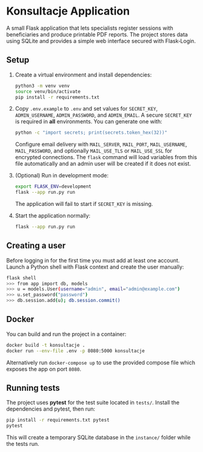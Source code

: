 # Konsultacje Application

A small Flask application that lets specialists register sessions with beneficiaries and produce printable PDF reports. The project stores data using SQLite and provides a simple web interface secured with Flask‑Login.

## Setup

1. Create a virtual environment and install dependencies:
   ```bash
   python3 -m venv venv
   source venv/bin/activate
   pip install -r requirements.txt
   ```
2. Copy `.env.example` to `.env` and set values for `SECRET_KEY`,
   `ADMIN_USERNAME`, `ADMIN_PASSWORD`, and `ADMIN_EMAIL`.
   A secure `SECRET_KEY` is required in **all** environments. You can
   generate one with:

   ```bash
   python -c "import secrets; print(secrets.token_hex(32))"
   ```

   Configure email delivery with `MAIL_SERVER`, `MAIL_PORT`,
   `MAIL_USERNAME`, `MAIL_PASSWORD`, and optionally `MAIL_USE_TLS`
   or `MAIL_USE_SSL` for encrypted connections.
   The `flask` command will load variables from this file automatically
   and an admin user will be created if it does not exist.
3. (Optional) Run in development mode:
   ```bash
   export FLASK_ENV=development
   flask --app run.py run
   ```
   The application will fail to start if `SECRET_KEY` is missing.
4. Start the application normally:
   ```bash
   flask --app run.py run
   ```

## Creating a user

Before logging in for the first time you must add at least one account. Launch a
Python shell with Flask context and create the user manually:

```bash
flask shell
>>> from app import db, models
>>> u = models.User(username="admin", email="admin@example.com")
>>> u.set_password("password")
>>> db.session.add(u); db.session.commit()
```

## Docker

You can build and run the project in a container:

```bash
docker build -t konsultacje .
docker run --env-file .env -p 8080:5000 konsultacje
```

Alternatively run `docker-compose up` to use the provided compose file which exposes the app on port `8080`.

## Running tests

The project uses **pytest** for the test suite located in `tests/`. Install the dependencies and pytest, then run:

```bash
pip install -r requirements.txt pytest
pytest
```

This will create a temporary SQLite database in the `instance/` folder while the tests run.
